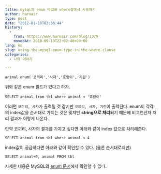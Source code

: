 ```yaml
---
title: mysql의 enum 타입을 where절에서 사용하기
author: haruair
type: post
date: "2012-01-19T03:36:44"
history:
  - 
    from: https://www.haruair.com/blog/1079
    movedAt: 2018-09-13T22:02:40+00:00
lang: ko
slug: using-the-mysql-enum-type-in-the-where-clause
categories:
  - 나의 이야기

---
```

    animal enum('코끼리','사자','호랑이','기린')
    

위와 같은 enum 필드가 있다고 하자.

    SELECT animal from tbl where animal < '호랑이'
    

이러면 `코끼리, 사자`가 출력될 것 같지만 `코끼리, 사자, 기린`이 출력된다. enum이 각각의 index값을 순서대로 가지는 것은 맞지만 **string으로 처리**되기 때문에 비교연산자 처리 결과가 이렇게 나온다.

만약 코끼리, 사자의 결과를 가지고 싶다면 아래와 같이 index 값으로 처리해준다.

    SELECT animal from tbl where animal < 4
    

index값이 궁금하다면 아래와 같이 확인할 수 있다. (물론 순서대로지만)

    SELECT animal+0, animal FROM tbl
    

자세한 내용은 MySQL의 [enum 문서][1]에서 확인할 수 있다.

 [1]: http://dev.mysql.com/doc/refman/5.6/en/enum.html